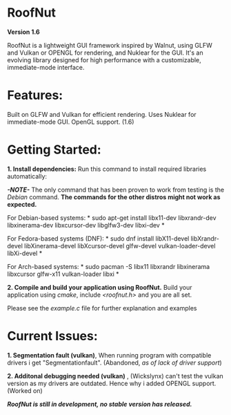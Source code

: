 # RoofNut

**Version 1.6**

RoofNut is a lightweight GUI framework inspired by Walnut, using GLFW and Vulkan or OPENGL for rendering, and Nuklear for the GUI. It's an evolving library designed for high performance with a customizable, immediate-mode interface.

# Features:
Built on GLFW and Vulkan for efficient rendering.
Uses Nuklear for immediate-mode GUI.
OpenGL support. (1.6)

# Getting Started:

**1. Install dependencies:**
Run this command to install required libraries automatically: 

***-NOTE-***
The only command that has been proven to work from testing is the *Debian* command. **The commands for the other distros might not work as expected.**

For Debian-based systems: * sudo apt-get install libx11-dev libxrandr-dev libxinerama-dev libxcursor-dev libglfw3-dev libxi-dev *

For Fedora-based systems (DNF): * sudo dnf install libX11-devel libXrandr-devel libXinerama-devel libXcursor-devel glfw-devel vulkan-loader-devel libXi-devel * 

For Arch-based systems: * sudo pacman -S libx11 libxrandr libxinerama libxcursor glfw-x11 vulkan-loader libxi *




**2. Compile and build your application using RoofNut.**
Build your application using *cmake*, include *<roofnut.h>* and you are all set.

Please see the *example.c* file for further explanation and examples


# Current Issues:

**1. Segmentation fault (vulkan)**, When running program with compatible drivers i get "Segmentationfault". (Abandoned, *as of lack of driver support*)

**2. Additonal debugging needed (vulkan)** , (Wickslynx) can't test the vulkan version as my drivers are outdated. Hence why i added OPENGL support. (Worked on)

***RoofNut is still in development, no stable version has released.***
